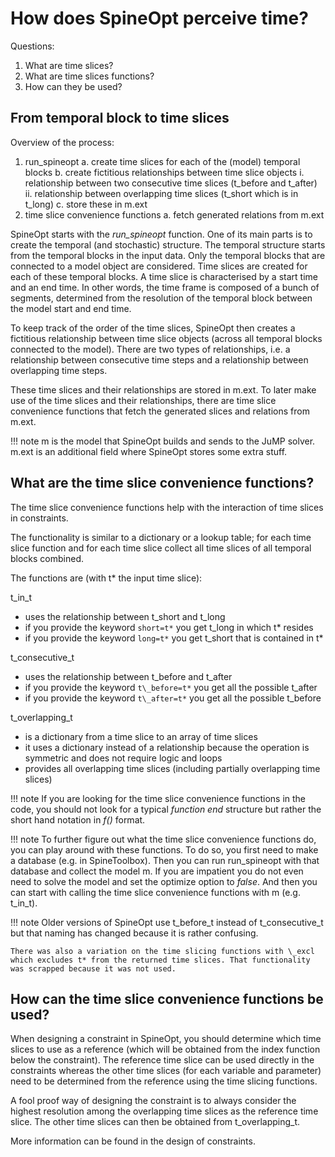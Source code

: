 # How does SpineOpt perceive time?

Questions:
1. What are time slices?
2. What are time slices functions?
3. How can they be used?

## From temporal block to time slices

Overview of the process:
1. run_spineopt
    a. create time slices for each of the (model) temporal blocks
    b. create fictitious relationships between time slice objects
        i. relationship between two consecutive time slices (t\_before and t\_after)
        ii. relationship between overlapping time slices (t\_short which is in t\_long)
    c. store these in m.ext
2. time slice convenience functions
    a. fetch generated relations from m.ext

SpineOpt starts with the *run_spineopt* function.
One of its main parts is to create the temporal (and stochastic) structure.
The temporal structure starts from the temporal blocks in the input data.
Only the temporal blocks that are connected to a model object are considered.
Time slices are created for each of these temporal blocks.
A time slice is characterised by a start time and an end time.
In other words, the time frame is composed of a bunch of segments,
determined from the resolution of the temporal block
between the model start and end time.

To keep track of the order of the time slices,
SpineOpt then creates a fictitious relationship between time slice objects (across all temporal blocks connected to the model).
There are two types of relationships, i.e. a relationship between consecutive time steps and a relationship between overlapping time steps.

These time slices and their relationships are stored in m.ext.
To later make use of the time slices and their relationships,
there are time slice convenience functions
that fetch the generated slices and relations from m.ext.

!!! note
    m is the model that SpineOpt builds and sends to the JuMP solver.
    m.ext is an additional field where SpineOpt stores some extra stuff.

## What are the time slice convenience functions?

The time slice convenience functions help
with the interaction of time slices in constraints.

The functionality is similar to a dictionary or a lookup table;
for each time slice function and for each time slice
collect all time slices of all temporal blocks combined.

The functions are (with t* the input time slice):

t\_in\_t
+ uses the relationship between t\_short and t\_long
+ if you provide the keyword `short=t*`
you get t\_long in which t\* resides
+ if you provide the keyword `long=t*`
you get t\_short that is contained in t\*

t\_consecutive\_t
+ uses the relationship between t\_before and t\_after
+ if you provide the keyword `t\_before=t*`
you get all the possible t\_after
+ if you provide the keyword `t\_after=t*`
you get all the possible t\_before

t\_overlapping\_t
+ is a dictionary from a time slice to an array of time slices
+ it uses a dictionary instead of a relationship because the operation is symmetric and does not require logic and loops
+ provides all overlapping time slices (including partially overlapping time slices)

!!! note
    If you are looking for the time slice convenience functions in the code,
    you should not look for a typical *function end* structure
    but rather the short hand notation in *f()* format.

!!! note
    To further figure out what the time slice convenience functions do,
    you can play around with these functions.
    To do so, you first need to make a database (e.g. in SpineToolbox).
    Then you can run run_spineopt with that database and collect the model m.
    If you are impatient you do not even need to solve the model
    and set the optimize option to *false*.
    And then you can start with calling the time slice convenience functions with m
    (e.g. t_in_t).

!!! note
    Older versions of SpineOpt use t\_before\_t instead of t\_consecutive\_t but that naming has changed because it is rather confusing.

    There was also a variation on the time slicing functions with \_excl which excludes t* from the returned time slices. That functionality was scrapped because it was not used.

## How can the time slice convenience functions be used?

When designing a constraint in SpineOpt, you should determine which time slices to use as a reference (which will be obtained from the index function below the constraint). The reference time slice can be used directly in the constraints whereas the other time slices (for each variable and parameter) need to be determined from the reference using the time slicing functions.

A fool proof way of designing the constraint is to always consider the highest resolution among the overlapping time slices as the reference time slice. The other time slices can then be obtained from t\_overlapping\_t.

More information can be found in the design of constraints.